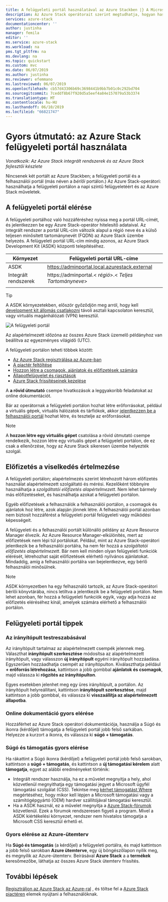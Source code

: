 ```yaml
---
title: A felügyeleti portál használatával az Azure Stackben |} A Microsoft Docs
description: Az Azure Stack operátorait szerint megtudhatja, hogyan használhatja a felügyeleti portált.
services: azure-stack
documentationcenter: ''
author: justinha
manager: femila
editor: ''
ms.service: azure-stack
ms.workload: na
pms.tgt_pltfrm: na
ms.devlang: na
ms.topic: quickstart
ms.custom: mvc
ms.date: 06/07/2019
ms.author: justinha
ms.reviewer: efemmano
ms.lastreviewed: 06/07/2019
ms.openlocfilehash: cb57d43306b69c3698441b9bb7b01c0c292bd704
ms.sourcegitcommit: 7ceddf8b67f920d5a5eef4a84e157079a53b3374
ms.translationtype: MT
ms.contentlocale: hu-HU
ms.lasthandoff: 06/10/2019
ms.locfileid: "66821747"
---
```

# <a name="quickstart-use-the-azure-stack-administration-portal"></a>Gyors útmutató: az Azure Stack felügyeleti portál használata

*Vonatkozik: Az Azure Stack integrált rendszerek és az Azure Stack fejlesztői készlete*

Nincsenek két portált az Azure Stackben; a felügyeleti portál és a felhasználói portál (más néven a *bérlői* portálon.) Az Azure Stack-operátori: használhatja a felügyeleti portálon a napi szintű felügyeletéért és az Azure Stack műveletek.

## <a name="access-the-administrator-portal"></a>A felügyeleti portál elérése

A felügyeleti portálhoz való hozzáféréshez nyissa meg a portál URL-címét, és jelentkezzen be egy Azure Stack-operátor hitelesítő adataival. Az integrált rendszer a portál URL-cím változik alapul a régió neve és a külső teljesen minősített tartománynevét (FQDN) az Azure Stack üzembe helyezés. A felügyeleti portál URL-cím mindig azonos, az Azure Stack Development Kit (ASDK) központi telepítéséhez. 

| Környezet | Felügyeleti portál URL-címe |   
| -- | -- | 
| ASDK| https://adminportal.local.azurestack.external  |
| Integrált rendszerek | https://adminportal.&lt; *régió*&gt;.&lt; *Teljes Tartományneve*&gt; | 
| | |

> [!TIP]
> A ASDK környezetekben, először győződjön meg arról, hogy kell [development kit állomás csatlakozni](../asdk/asdk-connect.md) távoli asztali kapcsolaton keresztül, vagy virtuális magánhálózati (VPN) keresztül.

 ![A felügyeleti portál](media/azure-stack-manage-portals/admin-portal.png)

Az alapértelmezett időzóna az összes Azure Stack üzemelő példányhoz van beállítva az egyezményes világidő (UTC). 

A felügyeleti portálon teheti többek között:

* [Az Azure Stack regisztrálása az Azure-ban](azure-stack-registration.md)
* [A piactér feltöltése](azure-stack-download-azure-marketplace-item.md)
* [Hozzon létre a csomagok, ajánlatok és előfizetések számára](azure-stack-plan-offer-quota-overview.md)
* [Állapotfelügyelet és riasztások](azure-stack-monitor-health.md)
* [Azure Stack frissítéseinek kezelése](azure-stack-updates.md)

A **a rövid útmutató** csempe hivatkozások a leggyakoribb feladatokat az online dokumentációt.

Bár az operátornak a felügyeleti portálon hozhat létre erőforrásokat, például a virtuális gépek, virtuális hálózatok és tárfiókok, akkor [jelentkezzen be a felhasználói portál](../user/azure-stack-use-portal.md) hozhat létre, és tesztelje az erőforrásokat.

>[!NOTE]
>A **hozzon létre egy virtuális gépet** csatolása a rövid útmutató csempe rendelkezik, hozzon létre egy virtuális gépet a felügyeleti portálon, de ez csak a ellenőrzése, hogy az Azure Stack sikeresen üzembe helyezték szolgál.

## <a name="understand-subscription-behavior"></a>Előfizetés a viselkedés értelmezése

A felügyeleti portálon; alapértelmezés szerint létrehozott három előfizetés használat alapértelmezett szolgáltató és mérési. Kezelőként többnyire használhatja a *szolgáltatói előfizetés alapértelmezett*. Nem lehet bármely más előfizetéseket, és használhatja azokat a felügyeleti portálon. 

Egyéb előfizetések a felhasználók a felhasználói portálon, a csomagok és ajánlatok hoz létre, azok alapján jönnek létre. A felhasználói portál azonban nem biztosít hozzáférést a felügyeleti portál felügyeleti vagy működési képességeit.

A felügyeleti és a felhasználói portált különálló példány az Azure Resource Manager élvezik. Az Azure Resource Manager-elkülönítés, mert az előfizetések nem lépi túl portálokat. Például, mint az Azure Stack-operátori jelentkezik be a felhasználói portálra, ha nem fér hozzá a *szolgáltatói előfizetés alapértelmezett*. Bár nem kell minden olyan felügyeleti funkciók elérését, létrehozhat saját előfizetések elérhető nyilvános ajánlatokat. Mindaddig, amíg a felhasználói portálra van bejelentkezve, egy bérlő felhasználói minősülnek.

  >[!NOTE]
  >ASDK környezetben ha egy felhasználó tartozik, az Azure Stack-operátori bérlői könyvtárába, nincs letiltva a jelentkezik be a felügyeleti portálon. Nem lehet azonban, fér hozzá a felügyeleti funkciók egyik, vagy adja hozzá az előfizetés eléréséhez kínál, amelyek számára elérhető a felhasználói portálon.

## <a name="administration-portal-tips"></a>Felügyeleti portál tippek

### <a name="customize-the-dashboard"></a>Az irányítópult testreszabásával

Az irányítópult tartalmaz az alapértelmezett csempék jelennek meg. Választhat **irányítópult szerkesztése** módosítsa az alapértelmezett irányítópult, vagy válasszon **új irányítópult** egyéni irányítópult hozzáadása. Egyszerűen hozzáadhatja csempét az irányítópulton. Kiválaszthatja például **+ erőforrás létrehozása**, kattintson a jobb gombbal **ajánlatok és csomagok**, majd válassza ki **rögzítés az irányítópulton**.

Egyes esetekben jelenhet meg egy üres irányítópult, a portálon. Az irányítópult helyreállítani, kattintson **irányítópult szerkesztése**, majd kattintson a jobb gombbal, és válassza ki **visszaállítja az alapértelmezett állapotba**.

### <a name="quick-access-to-online-documentation"></a>Online dokumentáció gyors elérése

Hozzáférhet az Azure Stack operátori dokumentációja, használja a Súgó és ikonra (kérdőjel) támogatja a felügyeleti portál jobb felső sarkában. Helyezze a kurzort a ikonra, és válassza ki **súgó + támogatás**.

### <a name="quick-access-to-help-and-support"></a>Súgó és támogatás gyors elérése

Ha rákattint a Súgó ikonra (kérdőjel) a felügyeleti portál jobb felső sarokban, kattintson a **súgó + támogatás**, és kattintson a **új támogatási kérelem** alatt **támogatja**, egyet az alábbi eredményeket történik:

- Integrált rendszer használja, ha ez a művelet megnyitja a hely, ahol közvetlenül megnyithatja egy támogatási jegyet a Microsoft ügyfél támogatási szolgálat (CSS). Tekintse meg [kérhet támogatást Where](azure-stack-manage-basics.md#where-to-get-support) megértéséhez, hogy mikor kell lépjen a Microsoft támogatási vagy a számítógépgyártó (OEM) hardver szállítójával támogatási keresztül.
- Ha a ASDK használ, ez a művelet megnyitja a [Azure Stack-fórumok](https://social.msdn.microsoft.com/Forums/home?forum=AzureStack) közvetlenül. Ezek a fórumok rendszeresen figyeli a program. Mivel a ASDK kiértékelési környezet, rendszer nem hivatalos támogatja a Microsoft CSS keresztül érhető el.

### <a name="quick-access-to-the-azure-roadmap"></a>Gyors elérése az Azure-ütemterv

Ha **Súgó és támogatás** (a kérdőjel) a felügyeleti portálra, és majd kattintson a jobb felső sarokban **Azure ütemterve**, egy új böngészőlapon nyílik meg, és megnyílik az Azure-ütemterv. Beírásával **Azure Stack** a a **termékek** keresőmezőbe, láthatja az összes Azure Stack ütemterv frissítés.

## <a name="next-steps"></a>További lépések

[Regisztráljon az Azure Stack az Azure-ral](azure-stack-registration.md) , és töltse fel a [Azure Stack piactéren](azure-stack-marketplace.md) elemek nyújtani a felhasználóknak. 
